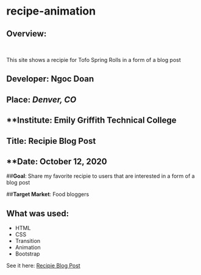 # recipe-animation


## **Overview**:
<br>

This site shows a recipie for Tofo Spring Rolls in a form of a blog post

## **Developer**: Ngoc Doan
## **Place:** *Denver, CO*
## **Institute: Emily Griffith Technical College
## **Title**: Recipie Blog Post 
## **Date: October 12, 2020

##**Goal**:
Share my favorite recipie to users that are interested in a form of a blog post 

##**Target Market**: 
Food bloggers

## **What was used**:
* HTML
* CSS
* Transition
* Animation
* Bootstrap



See it here: 
[Recipie Blog Post](https://ndoan24.github.io/recipe-animation/)
